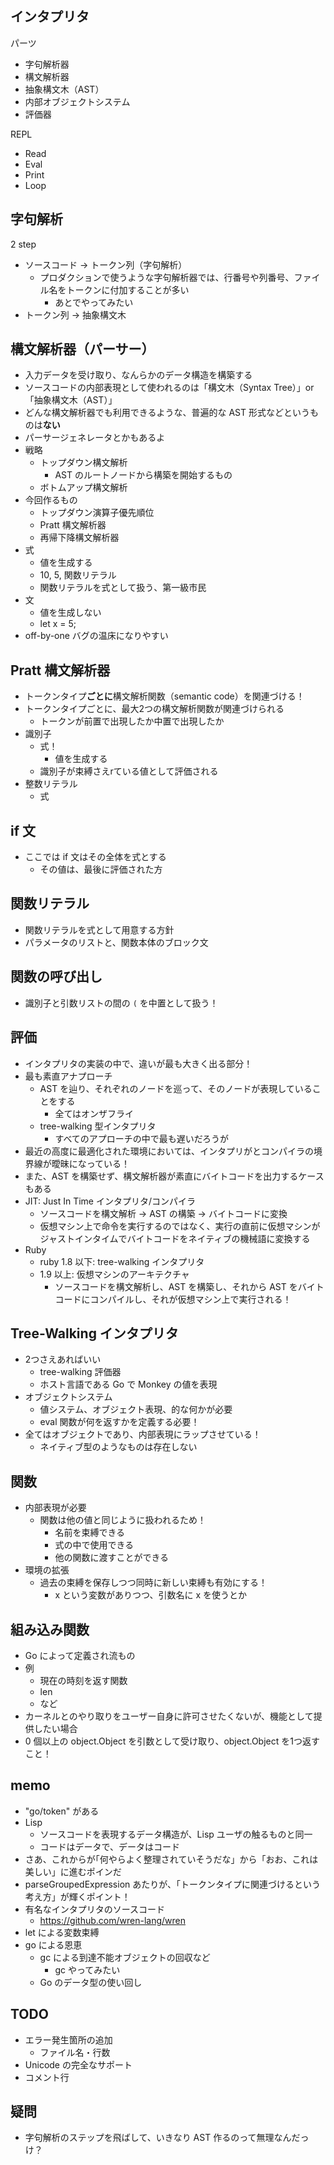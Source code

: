 ## インタプリタ

パーツ

- 字句解析器
- 構文解析器
- 抽象構文木（AST）
- 内部オブジェクトシステム
- 評価器

REPL

- Read
- Eval
- Print
- Loop

## 字句解析

2 step 

- ソースコード → トークン列（字句解析）
  - プロダクションで使うような字句解析器では、行番号や列番号、ファイル名をトークンに付加することが多い
    - あとでやってみたい
- トークン列 → 抽象構文木


## 構文解析器（パーサー）

- 入力データを受け取り、なんらかのデータ構造を構築する
- ソースコードの内部表現として使われるのは「構文木（Syntax Tree）」or「抽象構文木（AST）」
- どんな構文解析器でも利用できるような、普遍的な AST 形式などというものは**ない**
- パーサージェネレータとかもあるよ
- 戦略
  - トップダウン構文解析
    - AST のルートノードから構築を開始するもの
  - ボトムアップ構文解析
- 今回作るもの
  - トップダウン演算子優先順位
  - Pratt 構文解析器
  - 再帰下降構文解析器
- 式
  - 値を生成する
  - 10, 5, 関数リテラル
  - 関数リテラルを式として扱う、第一級市民
- 文
  - 値を生成しない
  - let x = 5;
- off-by-one バグの温床になりやすい

## Pratt 構文解析器

- トークンタイプ**ごとに**構文解析関数（semantic code）を関連づける！
- トークンタイプごとに、最大2つの構文解析関数が関連づけられる
  - トークンが前置で出現したか中置で出現したか
- 識別子
  - 式！
    - 値を生成する
  - 識別子が束縛さえrている値として評価される
- 整数リテラル
  - 式

## if 文

- ここでは if 文はその全体を式とする
  - その値は、最後に評価された方

## 関数リテラル

- 関数リテラルを式として用意する方針
- パラメータのリストと、関数本体のブロック文

## 関数の呼び出し

- 識別子と引数リストの間の `(` を中置として扱う！

## 評価

- インタプリタの実装の中で、違いが最も大きく出る部分！
- 最も素直アナプローチ
  - AST を辿り、それぞれのノードを巡って、そのノードが表現していることをする
    - 全てはオンザフライ
  - tree-walking 型インタプリタ
    - すべてのアプローチの中で最も遅いだろうが
- 最近の高度に最適化された環境においては、インタプリがとコンパイラの境界線が曖昧になっている！
- また、AST を構築せず、構文解析器が素直にバイトコードを出力するケースもある
- JIT: Just In Time インタプリタ/コンパイラ
  - ソースコードを構文解析 → AST の構築 → バイトコードに変換
  - 仮想マシン上で命令を実行するのではなく、実行の直前に仮想マシンがジャストインタイムでバイトコードをネイティブの機械語に変換する
- Ruby
  - ruby 1.8 以下: tree-walking インタプリタ
  - 1.9 以上: 仮想マシンのアーキテクチャ
    - ソースコードを構文解析し、AST を構築し、それから AST をバイトコードにコンパイルし、それが仮想マシン上で実行される！

## Tree-Walking インタプリタ

- 2つさえあればいい
  - tree-walking 評価器
  - ホスト言語である Go で Monkey の値を表現
- オブジェクトシステム
  - 値システム、オブジェクト表現、的な何かが必要
  - eval 関数が何を返すかを定義する必要！
- 全てはオブジェクトであり、内部表現にラップさせている！
  - ネイティブ型のようなものは存在しない

## 関数

- 内部表現が必要
  - 関数は他の値と同じように扱われるため！
    - 名前を束縛できる
    - 式の中で使用できる
    - 他の関数に渡すことができる
- 環境の拡張
  - 過去の束縛を保存しつつ同時に新しい束縛も有効にする！
    - x という変数がありつつ、引数名に x を使うとか

## 組み込み関数

- Go によって定義され流もの
- 例
  - 現在の時刻を返す関数
  - len
  - など
- カーネルとのやり取りをユーザー自身に許可させたくないが、機能として提供したい場合
- 0 個以上の object.Object を引数として受け取り、object.Object を1つ返すこと！


## memo

- "go/token" がある
- Lisp
  - ソースコードを表現するデータ構造が、Lisp ユーザの触るものと同一
  - コードはデータで、データはコード
- さあ、これからが｢何やらよく整理されていそうだな」から「おお、これは美しい」に進むポインだ
- parseGroupedExpression あたりが、「トークンタイプに関連づけるという考え方」が輝くポイント！
- 有名なインタプリタのソースコード
  - https://github.com/wren-lang/wren
- let による変数束縛
- go による恩恵
  - gc による到達不能オブジェクトの回収など
    - gc やってみたい
  - Go のデータ型の使い回し

## TODO

- エラー発生箇所の追加
  - ファイル名・行数
- Unicode の完全なサポート
- コメント行

## 疑問

- 字句解析のステップを飛ばして、いきなり AST 作るのって無理なんだっけ？
